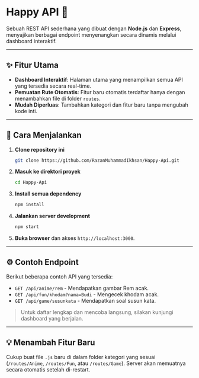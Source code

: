 # Happy API 🎉

Sebuah REST API sederhana yang dibuat dengan **Node.js** dan **Express**, menyajikan berbagai endpoint menyenangkan secara dinamis melalui dashboard interaktif.



---

## ✨ Fitur Utama

- **Dashboard Interaktif**: Halaman utama yang menampilkan semua API yang tersedia secara real-time.
- **Pemuatan Rute Otomatis**: Fitur baru otomatis terdaftar hanya dengan menambahkan file di folder `routes`.
- **Mudah Diperluas**: Tambahkan kategori dan fitur baru tanpa mengubah kode inti.

---

## 🚀 Cara Menjalankan

1.  **Clone repository ini**
    ```bash
    git clone https://github.com/RazanMuhammadIkhsan/Happy-Api.git
    ```

2.  **Masuk ke direktori proyek**
    ```bash
    cd Happy-Api
    ```

3.  **Install semua dependency**
    ```bash
    npm install
    ```

4.  **Jalankan server development**
    ```bash
    npm start
    ```

5.  **Buka browser** dan akses `http://localhost:3000`.

---

## ⚙️ Contoh Endpoint

Berikut beberapa contoh API yang tersedia:

-   `GET /api/anime/rem` - Mendapatkan gambar Rem acak.
-   `GET /api/fun/khodam?nama=Budi` - Mengecek khodam acak.
-   `GET /api/game/susunkata` - Mendapatkan soal susun kata.

> Untuk daftar lengkap dan mencoba langsung, silakan kunjungi dashboard yang berjalan.

---

## 💡 Menambah Fitur Baru

Cukup buat file `.js` baru di dalam folder kategori yang sesuai (`/routes/Anime`, `/routes/Fun`, atau `/routes/Game`). Server akan memuatnya secara otomatis setelah di-restart.
